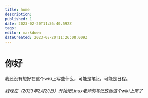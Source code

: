 ```yaml
---
title: home
description: 
published: 1
date: 2023-02-20T11:36:40.592Z
tags: 
editor: markdown
dateCreated: 2023-02-20T11:26:08.009Z
---
```


# 你好
我还没有想好在这个wiki上写些什么，可能是笔记，可能是日程。

###### 我现在（2023年2月20日）开始把Linux老师的笔记放到这个wiki上来了